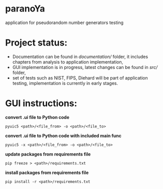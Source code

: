 # paranoYa
application for pseudorandom number generators testing


# Project status:
* Documentation can be found in <em>documentation/</em> folder, it includes chapters from analysis to application implementation,
* GUI implementation is in progress, latest changes can be found in <em>src/</em> folder,
* set of tests such as NIST, FIPS, Diehard will be part of application testing, implementation is currently in early stages. 



# GUI instructions: 
**convert .ui file to Python code**

`pyuic5 <path>/<file_from> -o <path>/<file_to>`

**convert .ui file to Python code with included main func**

`pyuic5 -x <path>/<file_from> -o <path>/<file_to>`

**update packages from requirements file**

`pip freeze > <path>/requirements.txt`

**install packages from requirements file**

`pip install -r <path>/requirements.txt`
